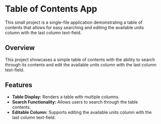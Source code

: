 # Table of Contents App

This small project is a single-file application demonstrating a table of contents that allows for easy searching and editing the available units column with the last column text-field.

## Overview

This project showcases a simple table of contents with the ability to search through its contents and edit the available units column with the last column text-field.

## Features

- **Table Display:** Renders a table with multiple columns.
- **Search Functionality:** Allows users to search through the table contents.
- **Editable Column:** Supports editing the available units column with the last column text-field.
